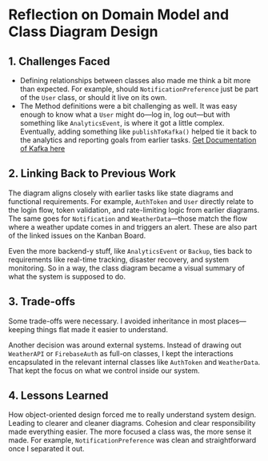 # Reflection on Domain Model and Class Diagram Design


## 1. Challenges Faced

- Defining relationships between classes also made me think a bit more than expected. For example, should `NotificationPreference` just be part of the `User` class, or should it live on its own.
- The Method definitions were a bit challenging as well. It was easy enough to know what a `User` might do—log in, log out—but with something like `AnalyticsEvent`, is where it got a little complex. Eventually, adding something like `publishToKafka()` helped tie it back to the analytics and reporting goals from earlier tasks. [Get Documentation of Kafka here](https://www.confluent.io/resources/ebook/kafka-the-definitive-guide/?utm_medium=sem&utm_source=google&utm_campaign=ch.sem_br.nonbrand_tp.prs_tgt.kafka_mt.mbm_rgn.emea_sbrgn.tier3_lng.eng_dv.all_con.kafka-concepts_term.kafka-concepts&utm_term=kafka%20concepts&creative=&device=c&placement=&gad_source=1&gclid=CjwKCAjwwe2_BhBEEiwAM1I7sTnX9LoZNNDBycxmKyK5HcfLAN45_B2Z8fXlxg-reeexc_cNHtmTOxoC8sYQAvD_BwE)

## 2. Linking Back to Previous Work

 The diagram aligns closely with earlier tasks like state diagrams and functional requirements. For example, `AuthToken` and `User` directly relate to the login flow, token validation, and rate-limiting logic from earlier diagrams. The same goes for `Notification` and `WeatherData`—those match the flow where a weather update comes in and triggers an alert. These are also part of the linked issues on the Kanban Board.

Even the more backend-y stuff, like `AnalyticsEvent` or `Backup`, ties back to requirements like real-time tracking, disaster recovery, and system monitoring. So in a way, the class diagram became a visual summary of what the system is supposed to do.

## 3. Trade-offs

Some trade-offs were necessary. I avoided inheritance in most places—keeping things flat made it easier to understand. 

Another decision was around external systems. Instead of drawing out `WeatherAPI` or `FirebaseAuth` as full-on classes, I kept the interactions encapsulated in the relevant internal classes like `AuthToken` and `WeatherData`. That kept the focus on what we control inside our system.

## 4. Lessons Learned

How object-oriented design forced me to really understand system design. Leading to clearer and cleaner diagrams.
Cohesion and clear responsibility made everything easier. The more focused a class was, the more sense it made. For example, `NotificationPreference` was clean and straightforward once I separated it out.


